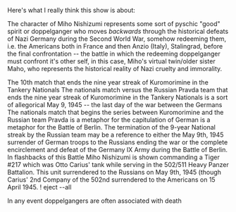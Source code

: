 Here's what I really think this show is about:

The character of Miho Nishizumi represents some sort of pyschic "good" 
spirit or doppelganger who moves _backwards_ through the historical 
defeats of Nazi Germany during the Second World War, somehow redeeming 
them, i.e. the Americans both in France and then Anzio (Italy), Stalingrad, 
before the final confrontation -- the battle in which the redeeming 
doppelganger must confront it's other self, in this case, Miho's virtual 
twin/older sister Maho, who represents the historical reality of Nazi
cruelty and immorality.


The 10th match that ends the nine year streak of Kuromorimine in the 
Tankery Nationals 
The nationals match versus the Russian Pravda team that ends the 
nine year streak of Kuromorimine in the Tankery Nationals is a sort of 
allegorical May 9, 1945 -- the last day of the war between the Germans 
The nationals match that begins the series between Kuromorimine and the 
Russian team Pravda is a metaphor for the capitulation of German 
is a metaphor for the Battle of Berlin.  The termination of the 9-year 
National streak by the Russian team may be a reference to either the 
May 9th, 1945 surrender of German troops to the Russians ending the 
war or the complete encirclement and defeat of the Germany IX Army
during the Battle of Berlin.  In flashbacks of this Battle Miho 
Nishizumi is shown commanding a Tiger #217 which was Otto Carius' 
tank while serving in the 502/511 Heavy Panzer Battalion.  This unit 
surrendered to the Russians on May 9th, 1945 (though Carius' 2nd Company 
of the 502nd surrendered to the Americans on 15 April 1945.
! eject --all


In any event doppelgangers are often associated with death
